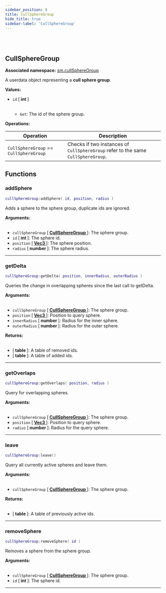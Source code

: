 ```yaml
---
sidebar_position: 9
title: CullSphereGroup
hide_title: true
sidebar-label: 'CullSphereGroup'
---
```


<br></br>

## CullSphereGroup

**Associated namespace:** [sm.cullSphereGroup](/docs/Game-Script-Environment/Static-Functions/sm.cullSphereGroup)

A userdata object representing a <strong>cull sphere group</strong>.

<strong>Values:</strong>

- <code>id</code> [<strong> int </strong>] <br></br>

	- <code>Get</code>: The id of the sphere group.


<strong>Operations:</strong>

| Operation   | Description |
| ----------- | ----------- |
| <code>CullSphereGroup</code> == <code>CullSphereGroup</code> | Checks if two instances of <code>CullSphereGroup</code> refer to the same <code>CullSphereGroup</code>. |

## Functions

### addSphere

```lua
cullSphereGroup:addSphere( id, position, radius )
```

Adds a sphere to the sphere group, duplicate ids are ignored.

<strong>Arguments:</strong> <br></br>

- <code>cullSphereGroup</code> [<strong> <a href="/docs/Game-Script-Environment/Userdata/CullSphereGroup"> CullSphereGroup </a> </strong>]: The sphere group.
- <code>id</code> [<strong> int </strong>]: The sphere id.
- <code>position</code> [<strong> <a href="/docs/Game-Script-Environment/Userdata/Vec3"> Vec3 </a> </strong>]: The sphere position.
- <code>radius</code> [<strong> number </strong>]: The sphere radius.

---

### getDelta

```lua
cullSphereGroup:getDelta( position, innerRadius, outerRadius )
```

Queries the change in overlapping spheres since the last call to getDelta.

<strong>Arguments:</strong> <br></br>

- <code>cullSphereGroup</code> [<strong> <a href="/docs/Game-Script-Environment/Userdata/CullSphereGroup"> CullSphereGroup </a> </strong>]: The sphere group.
- <code>position</code> [<strong> <a href="/docs/Game-Script-Environment/Userdata/Vec3"> Vec3 </a> </strong>]: Position to query sphere.
- <code>innerRadius</code> [<strong> number </strong>]: Radius for the inner sphere.
- <code>outerRadius</code> [<strong> number </strong>]: Radius for the outer sphere.

<strong>Returns:</strong> <br></br>

- [<strong> table </strong>]: A table of removed ids.
- [<strong> table </strong>]: A table of added ids.

---

### getOverlaps

```lua
cullSphereGroup:getOverlaps( position, radius )
```

Query for overlapping spheres.

<strong>Arguments:</strong> <br></br>

- <code>cullSphereGroup</code> [<strong> <a href="/docs/Game-Script-Environment/Userdata/CullSphereGroup"> CullSphereGroup </a> </strong>]: The sphere group.
- <code>position</code> [<strong> <a href="/docs/Game-Script-Environment/Userdata/Vec3"> Vec3 </a> </strong>]: Position to query sphere.
- <code>radius</code> [<strong> number </strong>]: Radius for the query sphere.

---

### leave

```lua
cullSphereGroup:leave()
```

Query all currently active spheres and leave them.

<strong>Arguments:</strong> <br></br>

- <code>cullSphereGroup</code> [<strong> <a href="/docs/Game-Script-Environment/Userdata/CullSphereGroup"> CullSphereGroup </a> </strong>]: The sphere group.

<strong>Returns:</strong> <br></br>

- [<strong> table </strong>]: A table of previously active ids.

---

### removeSphere

```lua
cullSphereGroup:removeSphere( id )
```

Removes a sphere from the sphere group.

<strong>Arguments:</strong> <br></br>

- <code>cullSphereGroup</code> [<strong> <a href="/docs/Game-Script-Environment/Userdata/CullSphereGroup"> CullSphereGroup </a> </strong>]: The sphere group.
- <code>id</code> [<strong> int </strong>]: The sphere id.

---

